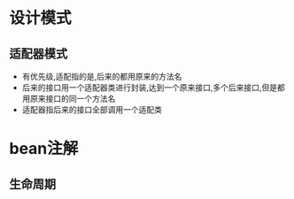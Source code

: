 # 设计模式
## 适配器模式
- 有优先级,适配指的是,后来的都用原来的方法名
- 后来的接口用一个适配器类进行封装,达到一个原来接口,多个后来接口,但是都用原来接口的同一个方法名
- 适配器指后来的接口全部调用一个适配类

# bean注解
## 生命周期
## 
    

